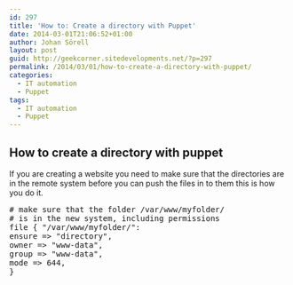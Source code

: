 ```yaml
---
id: 297
title: 'How to: Create a directory with Puppet'
date: 2014-03-01T21:06:52+01:00
author: Johan Sörell
layout: post
guid: http://geekcorner.sitedevelopments.net/?p=297
permalink: /2014/03/01/how-to-create-a-directory-with-puppet/
categories:
  - IT automation
  - Puppet
tags:
  - IT automation
  - Puppet
---
```

## How to create a directory with puppet

If you are creating a website you need to make sure that the directories are in the remote system before you can push the files in to them this is how you do it.

<pre class="toolbar:2 lang:default decode:true"># make sure that the folder /var/www/myfolder/ 
# is in the new system, including permissions
file { "/var/www/myfolder/":
ensure =&gt; "directory",
owner =&gt; "www-data",
group =&gt; "www-data",
mode =&gt; 644,
}</pre>

&nbsp;